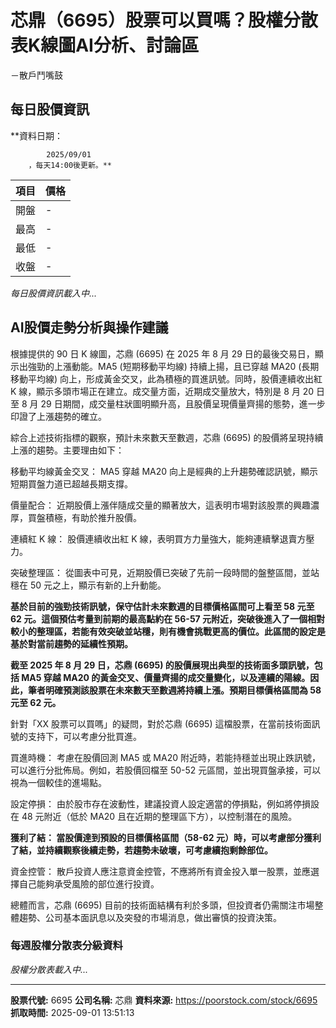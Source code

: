 # 芯鼎（6695）股票可以買嗎？股權分散表K線圖AI分析、討論區
－散戶鬥嘴鼓

## 每日股價資訊

**資料日期：
        
            2025/09/01
        ，每天14:00後更新。**

| 項目 | 價格 |
|------|------|
| 開盤 | - |
| 最高 | - |
| 最低 | - |
| 收盤 | - |

*每日股價資訊載入中...*

## AI股價走勢分析與操作建議

根據提供的 90 日 K 線圖，芯鼎 (6695) 在 2025 年 8 月 29 日的最後交易日，顯示出強勁的上漲動能。MA5 (短期移動平均線) 持續上揚，且已穿越 MA20 (長期移動平均線) 向上，形成黃金交叉，此為積極的買進訊號。同時，股價連續收出紅 K 線，顯示多頭市場正在建立。成交量方面，近期成交量放大，特別是 8 月 20 日至 8 月 29 日期間，成交量柱狀圖明顯升高，且股價呈現價量齊揚的態勢，進一步印證了上漲趨勢的確立。

綜合上述技術指標的觀察，預計未來數天至數週，芯鼎 (6695) 的股價將呈現持續上漲的趨勢。主要理由如下：

移動平均線黃金交叉： MA5 穿越 MA20 向上是經典的上升趨勢確認訊號，顯示短期買盤力道已超越長期支撐。

價量配合： 近期股價上漲伴隨成交量的顯著放大，這表明市場對該股票的興趣濃厚，買盤積極，有助於推升股價。

連續紅 K 線： 股價連續收出紅 K 線，表明買方力量強大，能夠連續擊退賣方壓力。

突破整理區： 從圖表中可見，近期股價已突破了先前一段時間的盤整區間，並站穩在 50 元之上，顯示有新的上升動能。

**基於目前的強勁技術訊號，保守估計未來數週的目標價格區間可上看至 58 元至 62 元。這個預估考量到前期的最高點約在 56-57 元附近，突破後進入了一個相對較小的整理區，若能有效突破並站穩，則有機會挑戰更高的價位。此區間的設定是基於對當前趨勢的延續性預期。**

**截至 2025 年 8 月 29 日，芯鼎 (6695) 的股價展現出典型的技術面多頭訊號，包括 MA5 穿越 MA20 的黃金交叉、價量齊揚的成交量變化，以及連續的陽線。因此，筆者明確預測該股票在未來數天至數週將持續上漲。預期目標價格區間為 58 元至 62 元。**

針對「XX 股票可以買嗎」的疑問，對於芯鼎 (6695) 這檔股票，在當前技術面訊號的支持下，可以考慮分批買進。

買進時機： 考慮在股價回測 MA5 或 MA20 附近時，若能持穩並出現止跌訊號，可以進行分批佈局。例如，若股價回檔至 50-52 元區間，並出現買盤承接，可以視為一個較佳的進場點。

設定停損： 由於股市存在波動性，建議投資人設定適當的停損點，例如將停損設在 48 元附近（低於 MA20 且在近期的整理區下方），以控制潛在的風險。

**獲利了結： 當股價達到預設的目標價格區間（58-62 元）時，可以考慮部分獲利了結，並持續觀察後續走勢，若趨勢未破壞，可考慮續抱剩餘部位。**

資金控管： 散戶投資人應注意資金控管，不應將所有資金投入單一股票，並應選擇自己能夠承受風險的部位進行投資。

總體而言，芯鼎 (6695) 目前的技術面結構有利於多頭，但投資者仍需關注市場整體趨勢、公司基本面訊息以及突發的市場消息，做出審慎的投資決策。

### 每週股權分散表分級資料

*股權分散表載入中...*

---

**股票代號:** 6695
**公司名稱:** 芯鼎
**資料來源:** https://poorstock.com/stock/6695
**抓取時間:** 2025-09-01 13:51:13